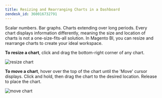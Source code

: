 ```yaml
---
title: Resizing and Rearranging Charts in a Dashboard
zendesk_id: 360016732791
---
```


Scalar numbers. Bar graphs. Charts extending over long periods. Every chart displays information differently, meaning the size and location of charts is not a one-size-fits-all solution. In Magento BI, you can resize and rearrange charts to create your ideal workspace.

**To resize a chart**, click and drag the bottom-right corner of any chart.

![resize chart](../assets/Resize_Chart_in_Dashboard.gif)

**To move a chart**, hover over the top of the chart until the \'Move\' cursor displays. Click and hold, then drag the chart to the desired location. Release to place the chart.

![move chart](../assets/Move_Chart_in_Dashboard.gif)
